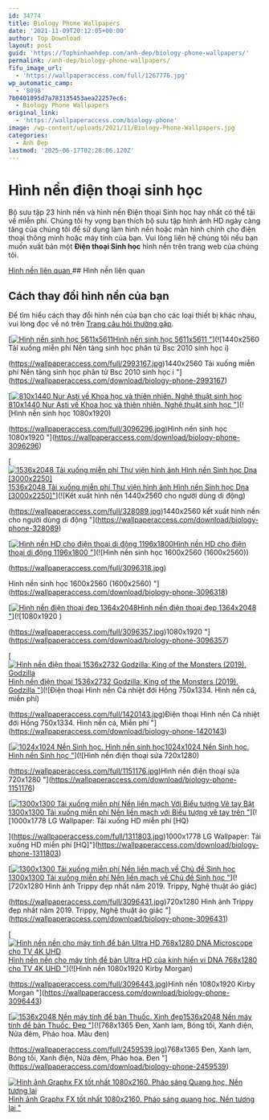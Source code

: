 ```yaml
---
id: 34774
title: Biology Phone Wallpapers
date: '2021-11-09T20:12:05+00:00'
author: Top Download
layout: post
guid: 'https://Tophinhanhdep.com/anh-dep/biology-phone-wallpapers/'
permalink: /anh-dep/biology-phone-wallpapers/
fifu_image_url:
  - 'https://wallpaperaccess.com/full/1267776.jpg'
wp_automatic_camp:
  - '8098'
7b0401895d7a783135453aea22257ec6:
  - Biology Phone Wallpapers
original_link:
  - 'https://wallpaperaccess.com/biology-phone'
image: /wp-content/uploads/2021/11/Biology-Phone-Wallpapers.jpg
categories:
  - Ảnh Đẹp
lastmod: '2025-06-17T02:26:06.120Z'
---
```

# Hình nền điện thoại sinh học

Bộ sưu tập 23 hình nền và hình nền Điện thoại Sinh học hay nhất có thể tải về miễn phí. Chúng tôi hy vọng bạn thích bộ sưu tập hình ảnh HD ngày càng tăng của chúng tôi để sử dụng làm hình nền hoặc màn hình chính cho điện thoại thông minh hoặc máy tính của bạn. Vui lòng liên hệ chúng tôi nếu bạn muốn xuất bản một **Điện thoại Sinh học** hình nền trên trang web của chúng tôi.

[Hình nền liên quan ](#related) ## Hình nền liên quan

## Cách thay đổi hình nền của bạn

Để tìm hiểu cách thay đổi hình nền của bạn cho các loại thiết bị khác nhau, vui lòng đọc về nó trên [Trang câu hỏi thường gặp](https://tophinhanhdep.com/faq/).

  
[[![Hình nền sinh học 5611x5611](https://wallpaperaccess.com/full/1267776.jpg)Hình nền sinh học 5611x5611 "](https://wallpaperaccess.com/download/biology-phone-1267776)](![1440x2560 Tải xuống miễn phí Nền tảng sinh học phân tử Bsc 2010 sinh học i)

(https://wallpaperaccess.com/full/2993167.jpg)1440x2560 Tải xuống miễn phí Nền tảng sinh học phân tử Bsc 2010 sinh học i "](https://wallpaperaccess.com/download/biology-phone-2993167)

[[![810x1440 Nur Asti về Khoa học và thiên nhiên.  Nghệ thuật sinh học](https://wallpaperaccess.com/full/3096295.jpg)810x1440 Nur Asti về Khoa học và thiên nhiên. Nghệ thuật sinh học "](https://wallpaperaccess.com/download/biology-phone-3096295)](![Hình nền sinh học 1080x1920)

(https://wallpaperaccess.com/full/3096296.jpg)Hình nền sinh học 1080x1920 "](https://wallpaperaccess.com/download/biology-phone-3096296)

[[![1536x2048 Tải xuống miễn phí Thư viện hình ảnh Hình nền Sinh học Dna [3000x2250]](https://wallpaperaccess.com/full/3096300.jpg)1536x2048 Tải xuống miễn phí Thư viện hình ảnh Hình nền Sinh học Dna \[3000x2250\]"](https://wallpaperaccess.com/download/biology-phone-3096300)](![Kết xuất hình nền 1440x2560 cho người dùng di động)

(https://wallpaperaccess.com/full/328089.jpg)1440x2560 kết xuất hình nền cho người dùng di động "](https://wallpaperaccess.com/download/biology-phone-328089)

[[![Hình nền HD cho điện thoại di động 1196x1800](https://wallpaperaccess.com/full/3096304.jpg)Hình nền HD cho điện thoại di động 1196x1800 "](https://wallpaperaccess.com/download/biology-phone-3096304)](![Hình nền sinh học 1600x2560 (1600x2560))

(https://wallpaperaccess.com/full/3096318.jpg)

Hình nền sinh học 1600x2560 (1600x2560) "](https://wallpaperaccess.com/download/biology-phone-3096318)

[[![Hình nền điện thoại đẹp 1364x2048](https://wallpaperaccess.com/full/3096356.jpg)Hình nền điện thoại đẹp 1364x2048 "](https://wallpaperaccess.com/download/biology-phone-3096356)](![1080x1920 )

(https://wallpaperaccess.com/full/3096357.jpg)1080x1920 "](https://wallpaperaccess.com/download/biology-phone-3096357)

[[![Hình nền điện thoại 1536x2732 Godzilla: King of the Monsters (2019).  Godzilla](https://wallpaperaccess.com/full/1802957.jpg)Hình nền điện thoại 1536x2732 Godzilla: King of the Monsters (2019). Godzilla "](https://wallpaperaccess.com/download/biology-phone-1802957)](![Điện thoại Hình nền Cá nhiệt đới Hồng 750x1334.  Hình nền cá, miễn phí)

(https://wallpaperaccess.com/full/1420143.jpg)Điện thoại Hình nền Cá nhiệt đới Hồng 750x1334. Hình nền cá, Miễn phí "](https://wallpaperaccess.com/download/biology-phone-1420143)

[[![1024x1024 Nền Sinh học.  Hình nền sinh học](https://wallpaperaccess.com/full/3096389.png)1024x1024 Nền Sinh học. Hình nền Sinh học "](https://wallpaperaccess.com/download/biology-phone-3096389)](![Hình nền điện thoại sứa 720x1280)

(https://wallpaperaccess.com/full/1151176.jpg)Hình nền điện thoại sứa 720x1280 "](https://wallpaperaccess.com/download/biology-phone-1151176)

[[![1300x1300 Tải xuống miễn phí Nền liền mạch Với Biểu tượng Vẽ tay Bật](https://wallpaperaccess.com/full/3096409.jpg)1300x1300 Tải xuống miễn phí Nền liền mạch với Biểu tượng vẽ tay trên "](https://wallpaperaccess.com/download/biology-phone-3096409)](![1000x1778 LG Wallpaper: Tải xuống HD miễn phí [HQ)

](https://wallpaperaccess.com/full/1311803.jpg)1000x1778 LG Wallpaper: Tải xuống HD miễn phí \[HQ\]"](https://wallpaperaccess.com/download/biology-phone-1311803)

[[![1300x1300 Tải xuống miễn phí Nền liền mạch về Chủ đề Sinh học](https://wallpaperaccess.com/full/3096430.jpg)1300x1300 Tải xuống miễn phí Nền liền mạch về Chủ đề Sinh học "](https://wallpaperaccess.com/download/biology-phone-3096430)](![720x1280 Hình ảnh Trippy đẹp nhất năm 2019. Trippy, Nghệ thuật ảo giác)

(https://wallpaperaccess.com/full/3096431.jpg)720x1280 Hình ảnh Trippy đẹp nhất năm 2019. Trippy, Nghệ thuật ảo giác "](https://wallpaperaccess.com/download/biology-phone-3096431)

[[![Hình nền nền cho máy tính để bàn Ultra HD 768x1280 DNA Microscope cho TV 4K UHD](https://wallpaperaccess.com/full/3096439.jpg)Hình nền nền cho máy tính để bàn Ultra HD của kính hiển vi DNA 768x1280 cho TV 4K UHD "](https://wallpaperaccess.com/download/biology-phone-3096439)](![Hình nền 1080x1920 Kirby Morgan)

(https://wallpaperaccess.com/full/3096443.jpg)Hình nền 1080x1920 Kirby Morgan "](https://wallpaperaccess.com/download/biology-phone-3096443)

[[![1536x2048 Nền máy tính để bàn Thuốc.  Xinh đẹp](https://wallpaperaccess.com/full/3096450.jpg)1536x2048 Nền máy tính để bàn Thuốc. Đẹp "](https://wallpaperaccess.com/download/biology-phone-3096450)](![768x1365 Đen, Xanh lam, Bóng tối, Xanh điện, Nửa đêm, Pháo hoa.  Màu đen)

(https://wallpaperaccess.com/full/2459539.jpg)768x1365 Đen, Xanh lam, Bóng tối, Xanh điện, Nửa đêm, Pháo hoa. Đen "](https://wallpaperaccess.com/download/biology-phone-2459539)

[![Hình ảnh Graphx FX tốt nhất 1080x2160.  Pháo sáng Quang học, Nền tương lai](https://wallpaperaccess.com/full/3096479.jpg)Hình ảnh Graphx FX tốt nhất 1080x2160. Pháo sáng quang học, Nền tương lai "](https://wallpaperaccess.com/download/biology-phone-3096479)
